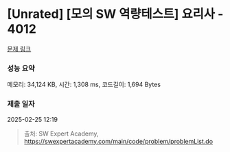 # [Unrated] [모의 SW 역량테스트] 요리사 - 4012 

[문제 링크](https://swexpertacademy.com/main/code/problem/problemDetail.do?contestProbId=AWIeUtVakTMDFAVH) 

### 성능 요약

메모리: 34,124 KB, 시간: 1,308 ms, 코드길이: 1,694 Bytes

### 제출 일자

2025-02-25 12:19



> 출처: SW Expert Academy, https://swexpertacademy.com/main/code/problem/problemList.do